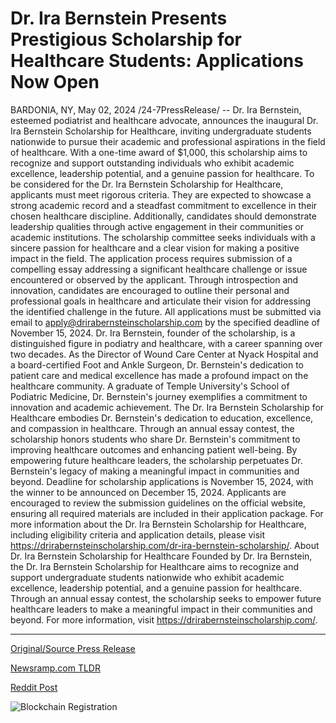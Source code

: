 # Dr. Ira Bernstein Presents Prestigious Scholarship for Healthcare Students: Applications Now Open

BARDONIA, NY, May 02, 2024 /24-7PressRelease/ -- Dr. Ira Bernstein, esteemed podiatrist and healthcare advocate, announces the inaugural Dr. Ira Bernstein Scholarship for Healthcare, inviting undergraduate students nationwide to pursue their academic and professional aspirations in the field of healthcare. With a one-time award of $1,000, this scholarship aims to recognize and support outstanding individuals who exhibit academic excellence, leadership potential, and a genuine passion for healthcare.  To be considered for the Dr. Ira Bernstein Scholarship for Healthcare, applicants must meet rigorous criteria. They are expected to showcase a strong academic record and a steadfast commitment to excellence in their chosen healthcare discipline. Additionally, candidates should demonstrate leadership qualities through active engagement in their communities or academic institutions. The scholarship committee seeks individuals with a sincere passion for healthcare and a clear vision for making a positive impact in the field.  The application process requires submission of a compelling essay addressing a significant healthcare challenge or issue encountered or observed by the applicant. Through introspection and innovation, candidates are encouraged to outline their personal and professional goals in healthcare and articulate their vision for addressing the identified challenge in the future. All applications must be submitted via email to apply@drirabernsteinscholarship.com by the specified deadline of November 15, 2024.  Dr. Ira Bernstein, founder of the scholarship, is a distinguished figure in podiatry and healthcare, with a career spanning over two decades. As the Director of Wound Care Center at Nyack Hospital and a board-certified Foot and Ankle Surgeon, Dr. Bernstein's dedication to patient care and medical excellence has made a profound impact on the healthcare community. A graduate of Temple University's School of Podiatric Medicine, Dr. Bernstein's journey exemplifies a commitment to innovation and academic achievement.  The Dr. Ira Bernstein Scholarship for Healthcare embodies Dr. Bernstein's dedication to education, excellence, and compassion in healthcare. Through an annual essay contest, the scholarship honors students who share Dr. Bernstein's commitment to improving healthcare outcomes and enhancing patient well-being. By empowering future healthcare leaders, the scholarship perpetuates Dr. Bernstein's legacy of making a meaningful impact in communities and beyond.  Deadline for scholarship applications is November 15, 2024, with the winner to be announced on December 15, 2024. Applicants are encouraged to review the submission guidelines on the official website, ensuring all required materials are included in their application package.  For more information about the Dr. Ira Bernstein Scholarship for Healthcare, including eligibility criteria and application details, please visit https://drirabernsteinscholarship.com/dr-ira-bernstein-scholarship/.  About Dr. Ira Bernstein Scholarship for Healthcare Founded by Dr. Ira Bernstein, the Dr. Ira Bernstein Scholarship for Healthcare aims to recognize and support undergraduate students nationwide who exhibit academic excellence, leadership potential, and a genuine passion for healthcare. Through an annual essay contest, the scholarship seeks to empower future healthcare leaders to make a meaningful impact in their communities and beyond. For more information, visit https://drirabernsteinscholarship.com/. 

---

[Original/Source Press Release](https://www.24-7pressrelease.com/press-release/510594/dr-ira-bernstein-presents-prestigious-scholarship-for-healthcare-students-applications-now-open)
                    

[Newsramp.com TLDR](https://newsramp.com/curated-news/dr-ira-bernstein-announces-inaugural-healthcare-scholarship-for-students/6393c4e72a90fb70b0b366b597563801) 

 



[Reddit Post](https://www.reddit.com/r/HealthCareNewsInfo/comments/1ci9eg6/dr_ira_bernstein_announces_inaugural_healthcare/) 



![Blockchain Registration](https://cdn.newsramp.app/24-7PressRelease/qrcode/245/2/loftXJS6.webp)